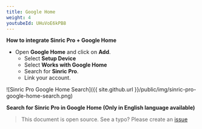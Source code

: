```yaml
---
title: Google Home
weight: 4
youtubeId: UHuVoE6kPB8
---
```


**How to integrate Sinric Pro + Google Home**

* Open  **Google Home** and click on **Add**. 
    * Select **Setup Device**
    * Select **Works with Google Home**
    * Search for **Sinric Pro**.
    * Link your account. 

![Sinric Pro Google Home Search]({{ site.github.url }}/public/img/sinric-pro-google-home-search.png)

**Search for Sinric Pro in Google Home (Only in English language available)**


> This document is open source. See a typo? Please create an [issue](https://github.com/sinricpro/help-docs)
